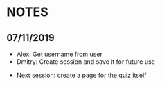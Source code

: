 # NOTES

07/11/2019
----------
- Alex: Get username from user
- Dmitry: Create session and save it for future use

* Next session: create a page for the quiz itself
